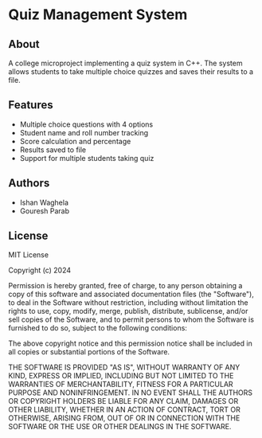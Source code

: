 # Quiz Management System

## About
A college microproject implementing a quiz system in C++. The system allows students to take multiple choice quizzes and saves their results to a file.

## Features
- Multiple choice questions with 4 options
- Student name and roll number tracking 
- Score calculation and percentage
- Results saved to file
- Support for multiple students taking quiz

## Authors
- Ishan Waghela
- Gouresh Parab

## License
MIT License

Copyright (c) 2024 

Permission is hereby granted, free of charge, to any person obtaining a copy
of this software and associated documentation files (the "Software"), to deal
in the Software without restriction, including without limitation the rights
to use, copy, modify, merge, publish, distribute, sublicense, and/or sell
copies of the Software, and to permit persons to whom the Software is
furnished to do so, subject to the following conditions:

The above copyright notice and this permission notice shall be included in all
copies or substantial portions of the Software.

THE SOFTWARE IS PROVIDED "AS IS", WITHOUT WARRANTY OF ANY KIND, EXPRESS OR
IMPLIED, INCLUDING BUT NOT LIMITED TO THE WARRANTIES OF MERCHANTABILITY,
FITNESS FOR A PARTICULAR PURPOSE AND NONINFRINGEMENT. IN NO EVENT SHALL THE
AUTHORS OR COPYRIGHT HOLDERS BE LIABLE FOR ANY CLAIM, DAMAGES OR OTHER
LIABILITY, WHETHER IN AN ACTION OF CONTRACT, TORT OR OTHERWISE, ARISING FROM,
OUT OF OR IN CONNECTION WITH THE SOFTWARE OR THE USE OR OTHER DEALINGS IN THE
SOFTWARE.
